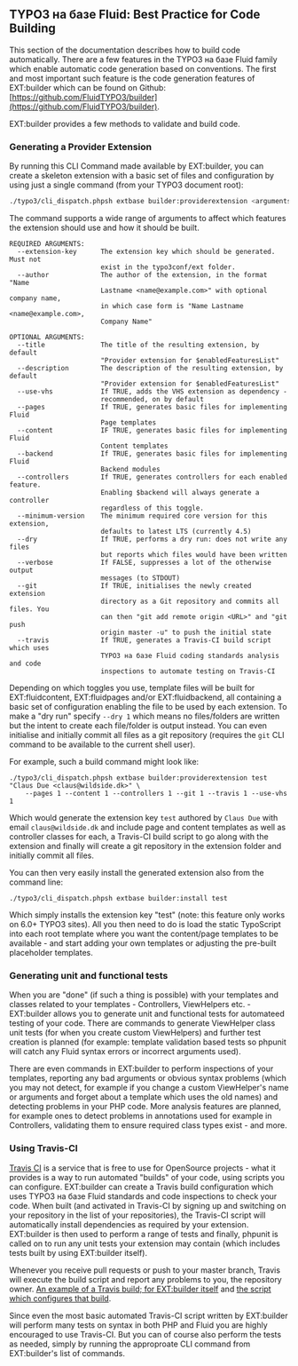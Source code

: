 ## TYPO3 на базе Fluid: Best Practice for Code Building

This section of the documentation describes how to build code automatically. There are a few features in the TYPO3 на базе Fluid
family which enable automatic code generation based on conventions. The first and most important such feature is the code
generation features of EXT:builder which can be found on Github: [https://github.com/FluidTYPO3/builder](https://github.com/FluidTYPO3/builder).

EXT:builder provides a few methods to validate and build code.

### Generating a Provider Extension

By running this CLI Command made available by EXT:builder, you can create a skeleton extension with a basic set of files and
configuration by using just a single command (from your TYPO3 document root):

```bash
./typo3/cli_dispatch.phpsh extbase builder:providerextension <arguments>
```

The command supports a wide range of arguments to affect which features the extension should use and how it should be built.

```plain
REQUIRED ARGUMENTS:
  --extension-key      The extension key which should be generated. Must not
                       exist in the typo3conf/ext folder.
  --author             The author of the extension, in the format "Name
                       Lastname <name@example.com>" with optional company name,
                       in which case form is "Name Lastname <name@example.com>,
                       Company Name"

OPTIONAL ARGUMENTS:
  --title              The title of the resulting extension, by default
                       "Provider extension for $enabledFeaturesList"
  --description        The description of the resulting extension, by default
                       "Provider extension for $enabledFeaturesList"
  --use-vhs            If TRUE, adds the VHS extension as dependency -
                       recommended, on by default
  --pages              If TRUE, generates basic files for implementing Fluid
                       Page templates
  --content            IF TRUE, generates basic files for implementing Fluid
                       Content templates
  --backend            If TRUE, generates basic files for implementing Fluid
                       Backend modules
  --controllers        If TRUE, generates controllers for each enabled feature.
                       Enabling $backend will always generate a controller
                       regardless of this toggle.
  --minimum-version    The minimum required core version for this extension,
                       defaults to latest LTS (currently 4.5)
  --dry                If TRUE, performs a dry run: does not write any files
                       but reports which files would have been written
  --verbose            If FALSE, suppresses a lot of the otherwise output
                       messages (to STDOUT)
  --git                If TRUE, initialises the newly created extension
                       directory as a Git repository and commits all files. You
                       can then "git add remote origin <URL>" and "git push
                       origin master -u" to push the initial state
  --travis             If TRUE, generates a Travis-CI build script which uses
                       TYPO3 на базе Fluid coding standards analysis and code
                       inspections to automate testing on Travis-CI
```

Depending on which toggles you use, template files will be built for EXT:fluidcontent, EXT:fluidpages and/or EXT:fluidbackend,
all containing a basic set of configuration enabling the file to be used by each extension. To make a "dry run" specify `--dry 1`
which means no files/folders are written but the intent to create each file/folder is output instead. You can even initialise
and initially commit all files as a git repository (requires the `git` CLI command to be available to the current shell user).

For example, such a build command might look like:

```shell
./typo3/cli_dispatch.phpsh extbase builder:providerextension test "Claus Due <claus@wildside.dk>" \
	--pages 1 --content 1 --controllers 1 --git 1 --travis 1 --use-vhs 1
```

Which would generate the extension key `test` authored by `Claus Due` with email `claus@wildside.dk` and include page and content
templates as well as controller classes for each, a Travis-CI build script to go along with the extension and finally will create
a git repository in the extension folder and initially commit all files.

You can then very easily install the generated extension also from the command line:

```shell
./typo3/cli_dispatch.phpsh extbase builder:install test
```

Which simply installs the extension key "test" (note: this feature only works on 6.0+ TYPO3 sites). All you then need to do is
load the static TypoScript into each root template where you want the content/page templates to be available - and start adding
your own templates or adjusting the pre-built placeholder templates.

### Generating unit and functional tests

When you are "done" (if such a thing is possible) with your templates and classes related to your templates - Controllers,
ViewHelpers etc. - EXT:builder allows you to generate unit and functional tests for automateed testing of your code. There are
commands to generate ViewHelper class unit tests (for when you create custom ViewHelpers) and further test creation is planned
(for example: template validation based tests so phpunit will catch any Fluid syntax errors or incorrect arguments used).

There are even commands in EXT:builder to perform inspections of your templates, reporting any bad arguments or obvious syntax
problems (which you may not detect, for example if you change a custom ViewHelper's name or arguments and forget about a template
which uses the old names) and detecting problems in your PHP code. More analysis features are planned, for example ones to detect
problems in annotations used for example in Controllers, validating them to ensure required class types exist - and more.

### Using Travis-CI

[Travis CI](https://travis-ci.org/) is a service that is free to use for OpenSource projects - what it provides is a way to run
automated "builds" of your code, using scripts you can configure. EXT:builder can create a Travis build configuration which uses
TYPO3 на базе Fluid standards and code inspections to check your code. When built (and activated in Travis-CI by signing up and
switching on your repository in the list of your repositories), the Travis-CI script will automatically install dependencies as
required by your extension. EXT:builder is then used to perform a range of tests and finally, phpunit is called on to run any unit
tests your extension may contain (which includes tests built by using EXT:builder itself).

Whenever you receive pull requests or push to your master branch, Travis will execute the build script and report any problems to
you, the repository owner. [An example of a Travis build; for EXT:builder itself](https://travis-ci.org/FluidTYPO3/builder) and
[the script which configures that build](https://github.com/FluidTYPO3/builder/blob/master/.travis.yml).

Since even the most basic automated Travis-CI script written by EXT:builder will perform many tests on syntax in both PHP and
Fluid you are highly encouraged to use Travis-CI. But you can of course also perform the tests as needed, simply by running the
approproate CLI command from EXT:builder's list of commands.

